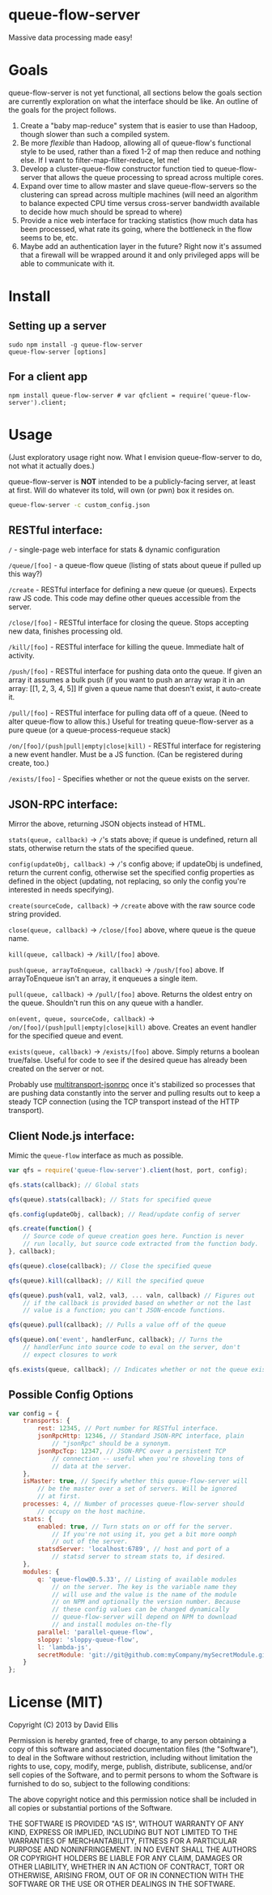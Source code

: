 # queue-flow-server

Massive data processing made easy!

# Goals

queue-flow-server is not yet functional, all sections below the goals section are currently exploration on what the interface should be like. An outline of the goals for the project follows.

1. Create a "baby map-reduce" system that is easier to use than Hadoop, though slower than such a compiled system.
2. Be more *flexible* than Hadoop, allowing all of queue-flow's functional style to be used, rather than a fixed 1-2 of map then reduce and nothing else. If I want to filter-map-filter-reduce, let me!
3. Develop a cluster-queue-flow constructor function tied to queue-flow-server that allows the queue processing to spread across multiple cores.
4. Expand over time to allow master and slave queue-flow-servers so the clustering can spread across multiple machines (will need an algorithm to balance expected CPU time versus cross-server bandwidth available to decide how much should be spread to where)
5. Provide a nice web interface for tracking statistics (how much data has been processed, what rate its going, where the bottleneck in the flow seems to be, etc.
6. Maybe add an authentication layer in the future? Right now it's assumed that a firewall will be wrapped around it and only privileged apps will be able to communicate with it.

# Install

## Setting up a server

    sudo npm install -g queue-flow-server
    queue-flow-server [options]

## For a client app

    npm install queue-flow-server # var qfclient = require('queue-flow-server').client;

# Usage

(Just exploratory usage right now. What I envision queue-flow-server to do, not what it actually does.)

queue-flow-server is **NOT** intended to be a publicly-facing server, at least at first. Will do whatever its told, will own (or pwn) box it resides on.

```sh
queue-flow-server -c custom_config.json
```

## RESTful interface:

``/`` - single-page web interface for stats & dynamic configuration

``/queue/[foo]`` - a queue-flow queue (listing of stats about queue if pulled up this way?)

``/create`` - RESTful interface for defining a new queue (or queues). Expects raw JS code. This code may define other queues accessible from the server.

``/close/[foo]`` - RESTful interface for closing the queue. Stops accepting new data, finishes processing old.

``/kill/[foo]`` - RESTful interface for killing the queue. Immediate halt of activity.

``/push/[foo]`` - RESTful interface for pushing data onto the queue. If given an array it assumes a bulk push (if you want to push an array wrap it in an array: [[1, 2, 3, 4, 5]] If given a queue name that doesn't exist, it auto-create it.

``/pull/[foo]`` - RESTful interface for pulling data off of a queue. (Need to alter queue-flow to allow this.) Useful for treating queue-flow-server as a pure queue (or a queue-process-requeue stack)

``/on/[foo]/(push|pull|empty|close|kill)`` - RESTful interface for registering a new event handler. Must be a JS function. (Can be registered during create, too.)

``/exists/[foo]`` - Specifies whether or not the queue exists on the server.

## JSON-RPC interface:

Mirror the above, returning JSON objects instead of HTML.

``stats(queue, callback)`` -> ``/``'s stats above; if queue is undefined, return all stats, otherwise return the stats of the specified queue.

``config(updateObj, callback)`` -> ``/``'s config above; if updateObj is undefined, return the current config, otherwise set the specified config properties as defined in the object (updating, not replacing, so only the config you're interested in needs specifying).

``create(sourceCode, callback)`` -> ``/create`` above with the raw source code string provided.

``close(queue, callback)`` -> ``/close/[foo]`` above, where queue is the queue name.

``kill(queue, callback)`` -> ``/kill/[foo]`` above.

``push(queue, arrayToEnqueue, callback)`` -> ``/push/[foo]`` above. If arrayToEnqueue isn't an array, it enqueues a single item.

``pull(queue, callback)`` -> ``/pull/[foo]`` above. Returns the oldest entry on the queue. Shouldn't run this on any queue with a handler.

``on(event, queue, sourceCode, callback)`` -> ``/on/[foo]/(push|pull|empty|close|kill)`` above. Creates an event handler for the specified queue and event.

``exists(queue, callback)`` -> ``/exists/[foo]`` above. Simply returns a boolean true/false. Useful for code to see if the desired queue has already been created on the server or not.

Probably use [multitransport-jsonrpc](https://github.com/dfellis/multitransport-jsonrpc) once it's stabilized so processes that are pushing data constantly into the server and pulling results out to keep a steady TCP connection (using the TCP transport instead of the HTTP transport).

## Client Node.js interface:

Mimic the ``queue-flow`` interface as much as possible.

```js
var qfs = require('queue-flow-server').client(host, port, config);

qfs.stats(callback); // Global stats

qfs(queue).stats(callback); // Stats for specified queue

qfs.config(updateObj, callback); // Read/update config of server

qfs.create(function() {
    // Source code of queue creation goes here. Function is never
    // run locally, but source code extracted from the function body.
}, callback);

qfs(queue).close(callback); // Close the specified queue

qfs(queue).kill(callback); // Kill the specified queue

qfs(queue).push(val1, val2, val3, ... valn, callback) // Figures out 
    // if the callback is provided based on whether or not the last
    // value is a function; you can't JSON-encode functions.

qfs(queue).pull(callback); // Pulls a value off of the queue

qfs(queue).on('event', handlerFunc, callback); // Turns the
    // handlerFunc into source code to eval on the server, don't
    // expect closures to work

qfs.exists(queue, callback); // Indicates whether or not the queue exists.
```

## Possible Config Options

```js
var config = {
    transports: {
        rest: 12345, // Port number for RESTful interface.
        jsonRpcHttp: 12346, // Standard JSON-RPC interface, plain
            // "jsonRpc" should be a synonym.
        jsonRpcTcp: 12347, // JSON-RPC over a persistent TCP
            // connection -- useful when you're shoveling tons of
            // data at the server.
    },
    isMaster: true, // Specify whether this queue-flow-server will
        // be the master over a set of servers. Will be ignored
        // at first.
    processes: 4, // Number of processes queue-flow-server should
        // occupy on the host machine.
    stats: {
        enabled: true, // Turn stats on or off for the server.
            // If you're not using it, you get a bit more oomph
            // out of the server.
        statsdServer: 'localhost:6789', // host and port of a
            // statsd server to stream stats to, if desired.
    },
    modules: {
        q: 'queue-flow@0.5.33', // Listing of available modules
            // on the server. The key is the variable name they
            // will use and the value is the name of the module
            // on NPM and optionally the version number. Because
            // these config values can be changed dynamically
            // queue-flow-server will depend on NPM to download
            // and install modules on-the-fly
        parallel: 'parallel-queue-flow',
        sloppy: 'sloppy-queue-flow',
        l: 'lambda-js',
        secretModule: 'git://git@github.com:myCompany/mySecretModule.git'
    }
};
```

# License (MIT)

Copyright (C) 2013 by David Ellis

Permission is hereby granted, free of charge, to any person obtaining a copy
of this software and associated documentation files (the "Software"), to deal
in the Software without restriction, including without limitation the rights
to use, copy, modify, merge, publish, distribute, sublicense, and/or sell
copies of the Software, and to permit persons to whom the Software is
furnished to do so, subject to the following conditions:

The above copyright notice and this permission notice shall be included in
all copies or substantial portions of the Software.

THE SOFTWARE IS PROVIDED "AS IS", WITHOUT WARRANTY OF ANY KIND, EXPRESS OR
IMPLIED, INCLUDING BUT NOT LIMITED TO THE WARRANTIES OF MERCHANTABILITY,
FITNESS FOR A PARTICULAR PURPOSE AND NONINFRINGEMENT. IN NO EVENT SHALL THE
AUTHORS OR COPYRIGHT HOLDERS BE LIABLE FOR ANY CLAIM, DAMAGES OR OTHER
LIABILITY, WHETHER IN AN ACTION OF CONTRACT, TORT OR OTHERWISE, ARISING FROM,
OUT OF OR IN CONNECTION WITH THE SOFTWARE OR THE USE OR OTHER DEALINGS IN
THE SOFTWARE.
